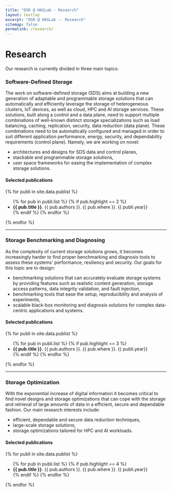 ```yaml
---
title: "DSR @ HASLab - Research"
layout: textlay
excerpt: "DSR @ HASLab -- Research"
sitemap: false
permalink: /research/
---
```


# Research

Our research is currently divided in three main topics: 

### Software-Defined Storage

The work on software-defined storage (SDS) aims at building a new generation of adaptable and programmable storage solutions that can automatically and efficiently leverage the storage of heterogeneous clusters, IoT devices, as well as cloud, HPC and AI storage services. These solutions, built along a control and a data plane, need to support multiple combinations of well-known distinct storage specializations such as load balancing, caching, replication, security, data reduction (data plane). These combinations need to be automatically configured and managed in order to suit different application performance, energy, security, and dependability requirements (control plane). Namely, we are working on novel:

- architectures and designs for SDS data and control planes,
- stackable and programmable storage solutions,
- user space frameworks for easing the implementation of complex storage solutions. 

#### Selected publications

{% for publi in site.data.publist %}
   <ul>
   {% for pub in publi.list %}
        {% if pub.highlight == 2 %}
   	        <li><strong>{{ pub.title }}</strong>. {{ pub.authors }}. {{ pub.where }}. {{ publi.year}}</li>
   	    {% endif %}
   {% endfor %}
	</ul>
{% endfor %}

---

### Storage Benchmarking and Diagnosing

As the complexity of current storage solutions grows, it becomes increasingly harder to find proper benchmarking and diagnosis tools to assess these systems' performance, resiliency and security. Our goals for this topic are to design:

- benchmarking solutions that can accurately evaluate storage systems by providing features such as realistic content generation, storage access patterns, data integrity validation, and fault injection,
- benchmarking tools that ease the setup, reproducibility and analysis of experiments,
- scalable black-box monitoring and diagnosis solutions for complex data-centric applications and systems.   

#### Selected publications

{% for publi in site.data.publist %}
   <ul>
   {% for pub in publi.list %}
        {% if pub.highlight == 3 %}
   	        <li><strong>{{ pub.title }}</strong>. {{ pub.authors }}. {{ pub.where }}. {{ publi.year}}</li>
   	    {% endif %}
   {% endfor %}
	</ul>
{% endfor %}

---

### Storage Optimization

With the exponential increase of digital information it becomes critical to find novel designs and storage optimizations that can cope with the storage and retrieval of large amounts of data in a efficient, secure and dependable fashion. Our main research interests include:

- efficient, dependable and secure data reduction techniques, 
- large-scale storage solutions,
- storage optimizations tailored for HPC and AI workloads.


#### Selected publications

{% for publi in site.data.publist %}
   <ul>
   {% for pub in publi.list %}
        {% if pub.highlight == 4 %}
   	        <li><strong>{{ pub.title }}</strong>. {{ pub.authors }}. {{ pub.where }}. {{ publi.year}}</li>
   	    {% endif %}
   {% endfor %}
	</ul>
{% endfor %}

